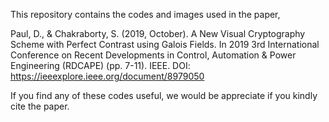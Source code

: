  This repository contains the codes and images used in the paper,
 
 Paul, D., & Chakraborty, S. (2019, October). A New Visual Cryptography Scheme with Perfect Contrast using Galois Fields. In 2019 3rd International Conference on Recent Developments in Control, Automation & Power Engineering (RDCAPE) (pp. 7-11). IEEE. DOI: https://ieeexplore.ieee.org/document/8979050
 
 If you find any of these codes useful, we would be appreciate if you kindly cite the paper.
